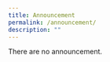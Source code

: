 ```yaml
---
title: Announcement
permalink: /announcement/
description: ""
---
```

<p> There are no announcement.